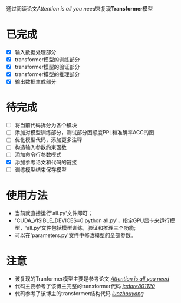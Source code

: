 通过阅读论文*Attention is all you need*来复现**Transformer**模型

# 已完成
- [x] 输入数据处理部分
- [x] transformer模型的训练部分
- [x] transformer模型的验证部分
- [x] transformer模型的推理部分
- [x] 输出数据生成部分

# 待完成
- [ ] 将当前代码拆分为各个模块
- [ ] 添加对模型训练部分，测试部分困惑度PPL和准确率ACC的图
- [ ] 优化模型代码，添加更多注释
- [ ] 构造输入参数约束函数
- [ ] 添加命令行参数模式
- [x] 添加参考论文和代码的链接
- [ ] 训练模型结束保存模型

# 使用方法
+ 当前就直接运行'all.py'文件即可；
+ 'CUDA_VISIBLE_DEVICES=0 python all.py'，指定GPU显卡来运行模型，'all.py'文件包括模型训练，验证和推理三个功能;
+ 可以在'parameters.py'文件中修改模型的全部参数。

# 注意
+ 该复现的Tranformer模型主要是参考论文 [*Attention is all you need*](https://arxiv.org/abs/1706.03762)
+ 代码主要参考了该博主完整的transformer代码 [*jadore801120*](https://github.com/jadore801120/attention-is-all-you-need-pytorch)
+ 代码参考了该博主的transformer结构代码 [*luozhouyang*](https://luozhouyang.github.io/transformer/)
